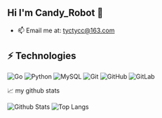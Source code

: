 ## Hi I'm Candy_Robot 👋
- 📫 Email me at: [tyctycc@163.com](mailto:tyctycc@163.com)

## ⚡ Technologies
![Go](https://img.shields.io/badge/Go-00ADD8?style=flat-square&logo=go&logoColor=white)
![Python](https://img.shields.io/badge/-Python-black?style=flat-square&logo=Python)
![MySQL](https://img.shields.io/badge/-MySQL-black?style=flat-square&logo=mysql)
![Git](https://img.shields.io/badge/-Git-black?style=flat-square&logo=git)
![GitHub](https://img.shields.io/badge/-GitHub-181717?style=flat-square&logo=github)
![GitLab](https://img.shields.io/badge/-GitLab-FCA121?style=flat-square&logo=gitlab)


📈 my github stats

![Github Stats](https://github-readme-stats.vercel.app/api?username=Candy-Robot&count_private=true&show_icons=true&include_all_commits=true)
![Top Langs](https://github-readme-stats.vercel.app/api/top-langs/?username=Candy-Robot&hide=TeX&layout=compact&card_width=445)



